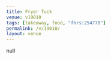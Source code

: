```yaml
---
title: Fryer Tuck
venue: v19010
tags: [takeaway, food, "fhrs:254778"]
permalink: /v/19010/
layout: venue
---
```

null